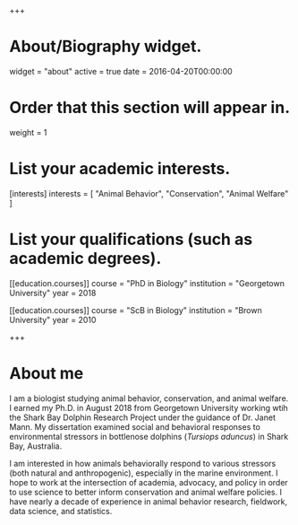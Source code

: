 +++
# About/Biography widget.
widget = "about"
active = true
date = 2016-04-20T00:00:00

# Order that this section will appear in.
weight = 1

# List your academic interests.
[interests]
  interests = [
    "Animal Behavior",
    "Conservation",
    "Animal Welfare"
  ]

# List your qualifications (such as academic degrees).
[[education.courses]]
  course = "PhD in Biology"
  institution = "Georgetown University"
  year = 2018

[[education.courses]]
  course = "ScB in Biology"
  institution = "Brown University"
  year = 2010
  
+++

# About me

I am a biologist studying animal behavior, conservation, and animal welfare. I earned my Ph.D. in August 2018 from Georgetown University working wtih the Shark Bay Dolphin Research Project under the guidance of Dr. Janet Mann. My dissertation examined social and behavioral responses to environmental stressors in bottlenose dolphins (*Tursiops aduncus*) in Shark Bay, Australia.

I am interested in how animals behaviorally respond to various stressors (both natural and anthropogenic), especially in the marine environment. I hope to work at the intersection of academia, advocacy, and policy in order to use science to better inform conservation and animal welfare policies. I have nearly a decade of experience in animal behavior research, fieldwork, data science, and statistics.
